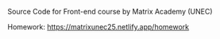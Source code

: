 Source Code for Front-end course by Matrix Academy (UNEC)

Homework: https://matrixunec25.netlify.app/homework